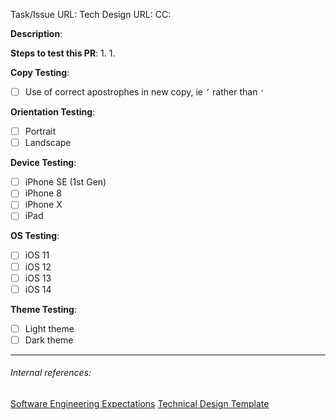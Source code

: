 <!--
Note: This checklist is a reminder of our shared engineering expectations. Feel free to change it, although assigning a GitHub reviewer and the items in bold are required.
-->

Task/Issue URL:
Tech Design URL:
CC:

**Description**:


**Steps to test this PR**:
1.
1.

<!--
Before submitting a PR, please ensure you have tested the combinations you expect the reviewer to test, then delete configurations you *know* do not need explicit testing.

Using a simulator where a physical device is unavailable is acceptable. 
-->

**Copy Testing**:

* [ ] Use of correct apostrophes in new copy, ie `’` rather than `'`

**Orientation Testing**:

* [ ] Portrait
* [ ] Landscape

**Device Testing**:

* [ ] iPhone SE (1st Gen)
* [ ] iPhone 8
* [ ] iPhone X
* [ ] iPad

**OS Testing**:

* [ ] iOS 11
* [ ] iOS 12
* [ ] iOS 13
* [ ] iOS 14

**Theme Testing**:

* [ ] Light theme
* [ ] Dark theme

---
###### Internal references:
[Software Engineering Expectations](https://app.asana.com/0/59792373528535/199064865822552)
[Technical Design Template](https://app.asana.com/0/59792373528535/184709971311943)

